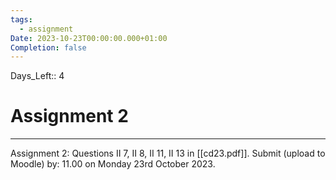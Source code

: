 ```yaml
---
tags:
  - assignment
Date: 2023-10-23T00:00:00.000+01:00
Completion: false
---
```

Days_Left:: 4
# Assignment 2
---

Assignment 2:
Questions II 7, II 8, II 11, II 13 in [[cd23.pdf]].
Submit (upload to Moodle) by: 11.00 on Monday 23rd October 2023.